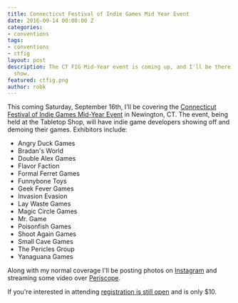 ```yaml
---
title: Connecticut Festival of Indie Games Mid Year Event
date: 2016-09-14 00:00:00 Z
categories:
- conventions
tags:
- conventions
- ctfig
layout: post
description: The CT FIG Mid-Year event is coming up, and I'll be there covering the
  show.
featured: ctfig.png
author: robk
---
```


This coming Saturday, September 16th, I'll be covering the [Connecticut Festival of Indie Games Mid-Year Event](http://www.ct-fig.com/festival-info.html) in Newington, CT. The event, being held at the Tabletop Shop, will have indie game developers showing off and demoing their games. Exhibitors include:

* Angry Duck Games
* Bradan's World
* Double Alex Games
* Flavor Faction
* Formal Ferret Games
* Funnybone Toys
* Geek Fever Games
* Invasion Evasion
* Lay Waste Games
* Magic Circle Games
* Mr. Game
* Poisonfish Games
* Shoot Again Games
* Small Cave Games
* The Pericles Group
* Yanaguana Games

Along with my normal coverage I'll be posting photos on [Instagram](http://instagram.com/r_kalajian) and streaming some video over [Periscope](http://periscope.tv/rkalajian).

If you're interested in attending [registration is still open](https://tabletop.events/conventions/connecticut-festival-of-indie-games-2016-mid-year-event/badgetypes) and is only $10.
